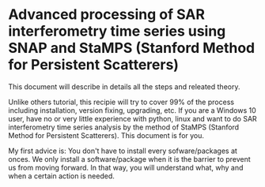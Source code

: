 # Advanced processing of SAR interferometry time series using SNAP and StaMPS (Stanford Method for Persistent Scatterers)
This document will describe in details all the steps and releated theory.

Unlike others tutorial, this recipie will try to cover 99% of the process including installation, version fixing, upgrading, etc. If you are a Windows 10 user, have no or very little experience with python, linux and want to do SAR interferometry time series analysis by the method of StaMPS (Stanford Method for Persistent Scatterers). This document is for you.

My first advice is: You don't have to install every sofware/packages at onces. We only install a software/package when it is the barrier to prevent us from moving forward. In that way, you will understand what, why and when a certain action is needed. 
